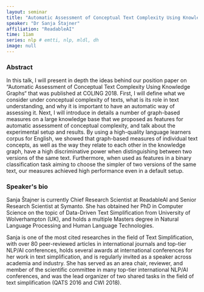 ```yaml
---
layout: seminar
title: "Automatic Assessment of Conceptual Text Complexity Using Knowledge Graphs"
speaker: "Dr Sanja Štajner"
affiliation: "ReadableAI"
time: 11am
series: nlp # emtti, nlp, mldl, dh 
image: null 
---
```


### Abstract

In this talk, I will present in depth the ideas behind our position paper on “Automatic Assessment of Conceptual Text Complexity Using Knowledge Graphs“ that was published at COLING 2018. First, I will define what we consider under conceptual complexity of texts, what is its role in text understanding, and why it is important to have an automatic way of assessing it. Next, I will introduce in details a number of graph-based measures on a large knowledge base that we proposed as features for automatic assessment of conceptual complexity, and talk about the experimental setup and results. By using a high-quality language learners corpus for English, we showed that graph-based measures of individual text concepts, as well as the way they relate to each other in the knowledge graph, have a high discriminative power when distinguishing between two versions of the same text. Furthermore, when used as features in a binary classification task aiming to choose the simpler of two versions of the same text, our measures achieved high performance even in a default setup.

### Speaker's bio

Sanja Štajner is currently Chief Research Scientist at ReadableAI and Senior Research Scientist at Symanto. She has obtained her PhD in Computer Science on the topic of Data-Driven Text Simplification from University of Wolverhampton (UK), and holds a multiple Masters degree in Natural Language Processing and Human Language Technologies.

Sanja is one of the most cited researches in the field of Text Simplification, with over 80 peer-reviewed articles in international journals and top-tier NLP/AI conferences, holds several awards at international conferences for her work in text simplification, and is regularly invited as a speaker across academia and industry. She has served as an area chair, reviewer, and member of the scientific committee in many top-tier international NLP/AI conferences, and was the lead organizer of two shared tasks in the field of text simplification (QATS 2016 and CWI 2018).
